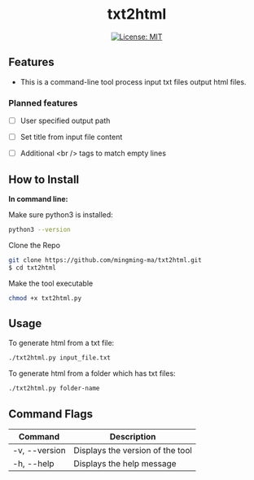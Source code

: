 <h1 align="center">txt2html</h1>

<div align="center">
 
 [![License: MIT](https://img.shields.io/badge/License-MIT-yellow.svg)](https://opensource.org/licenses/MIT)

</div>

## Features

- This is a command-line tool process input txt files output html files.

### Planned features
- [ ] User specified output path
- [ ] Set title from input file content
- [ ] Additional \<br \/\> tags to match empty lines


## How to Install 

**In command line:**

Make sure python3 is installed:
```bash
python3 --version
```

Clone the Repo

```bash
git clone https://github.com/mingming-ma/txt2html.git
$ cd txt2html 
```

Make the tool executable
```bash
chmod +x txt2html.py
```
## Usage

To generate html from a txt file: 
```bash
./txt2html.py input_file.txt
```
To generate html from a folder which has txt files: 
```bash
./txt2html.py folder-name
```

## Command Flags

<!-- Available command options:
```
-v,--version - Displays the version of the tool
-h,--help - Displays the help message
``` -->

| Command   | Description |
| --------- | ----------- |
| -v, --version | Displays the version of the tool |
| -h, --help | Displays the help message |
